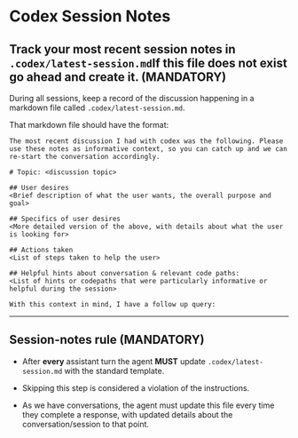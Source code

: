 # Codex Session Notes

## Track your most recent session notes in `.codex/latest-session.md`If this file does not exist go ahead and create it. (MANDATORY)

During all sessions, keep a record of the discussion happening in a markdown file called `.codex/latest-session.md`.

That markdown file should have the format:

```
The most recent discussion I had with codex was the following. Please use these notes as informative context, so you can catch up and we can re-start the conversation accordingly.

# Topic: <discussion topic>

## User desires
<Brief description of what the user wants, the overall purpose and goal>

## Specifics of user desires
<More detailed version of the above, with details about what the user is looking for>

## Actions taken
<List of steps taken to help the user>

## Helpful hints about conversation & relevant code paths:
<List of hints or codepaths that were particularly informative or helpful during the session>

With this context in mind, I have a follow up query:
```

---

## Session-notes rule (MANDATORY)

- After **every** assistant turn the agent **MUST** update `.codex/latest-session.md` with the standard template.  

- Skipping this step is considered a violation of the instructions.  

- As we have conversations, the agent must update this file every time they complete a response, with updated details about the conversation/session to that point.